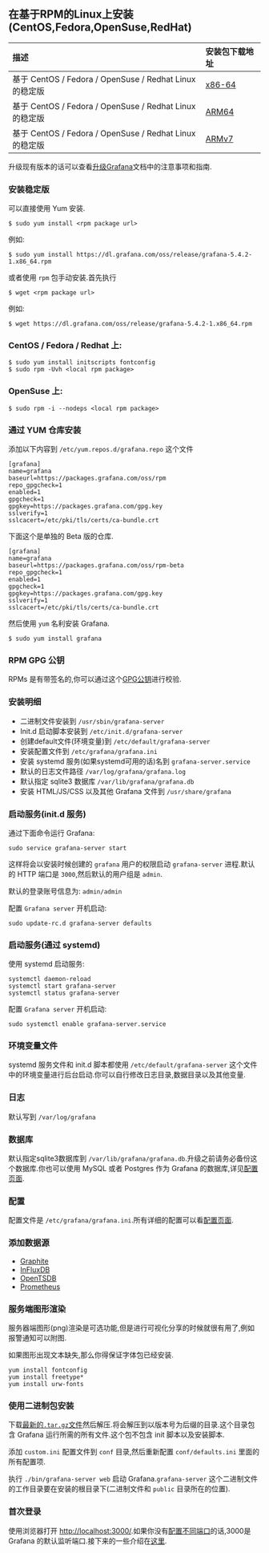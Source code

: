 ## 在基于RPM的Linux上安装(CentOS,Fedora,OpenSuse,RedHat)
| 描述 | 安装包下载地址 |
| :----- | :----- |
| 基于 CentOS / Fedora / OpenSuse / Redhat Linux 的稳定版 | [x86-64](https://grafana.com/grafana/download?platform=linux) |
| 基于 CentOS / Fedora / OpenSuse / Redhat Linux 的稳定版 | [ARM64](https://grafana.com/grafana/download?platform=arm) |
| 基于 CentOS / Fedora / OpenSuse / Redhat Linux 的稳定版 |[ARMv7](https://grafana.com/grafana/download?platform=arm) |

升级现有版本的话可以查看[升级Grafana](http://docs.grafana.org/installation/upgrading/)文档中的注意事项和指南.

### 安装稳定版
可以直接使用 Yum 安装.
```
$ sudo yum install <rpm package url>
```
例如:
```
$ sudo yum install https://dl.grafana.com/oss/release/grafana-5.4.2-1.x86_64.rpm
```
或者使用 `rpm` 包手动安装.首先执行
```
$ wget <rpm package url>
```
例如:
```
$ wget https://dl.grafana.com/oss/release/grafana-5.4.2-1.x86_64.rpm
```

### CentOS / Fedora / Redhat 上:
```
$ sudo yum install initscripts fontconfig
$ sudo rpm -Uvh <local rpm package>
```

### OpenSuse 上:
```
$ sudo rpm -i --nodeps <local rpm package>
```

### 通过 YUM 仓库安装
添加以下内容到 `/etc/yum.repos.d/grafana.repo` 这个文件
```
[grafana]
name=grafana
baseurl=https://packages.grafana.com/oss/rpm
repo_gpgcheck=1
enabled=1
gpgcheck=1
gpgkey=https://packages.grafana.com/gpg.key
sslverify=1
sslcacert=/etc/pki/tls/certs/ca-bundle.crt
```
下面这个是单独的 Beta 版的仓库.
```
[grafana]
name=grafana
baseurl=https://packages.grafana.com/oss/rpm-beta
repo_gpgcheck=1
enabled=1
gpgcheck=1
gpgkey=https://packages.grafana.com/gpg.key
sslverify=1
sslcacert=/etc/pki/tls/certs/ca-bundle.crt
```
然后使用 `yum` 名利安装 Grafana.
```
$ sudo yum install grafana
```
### RPM GPG 公钥
RPMs 是有带签名的,你可以通过这个[GPG公钥](https://packages.grafana.com/gpg.key)进行校验.

### 安装明细
* 二进制文件安装到 `/usr/sbin/grafana-server`
* Init.d 启动脚本安装到 `/etc/init.d/grafana-server`
* 创建default文件(环境变量)到 `/etc/default/grafana-server`
* 安装配置文件到 `/etc/grafana/grafana.ini`
* 安装 systemd 服务(如果systemd可用的话)名到 `grafana-server.service`
* 默认的日志文件路径 `/var/log/grafana/grafana.log`
* 默认指定 sqlite3 数据库 `/var/lib/grafana/grafana.db`
* 安装 HTML/JS/CSS 以及其他 Grafana 文件到 `/usr/share/grafana`

### 启动服务(init.d 服务)
通过下面命令运行 Grafana:
```
sudo service grafana-server start
```
这样将会以安装时候创建的 `grafana` 用户的权限启动 `grafana-server` 进程.默认的 HTTP 端口是 `3000`,然后默认的用户组是 `admin`.

默认的登录账号信息为: `admin/admin`

配置 `Grafana server` 开机启动:
```
sudo update-rc.d grafana-server defaults
```

### 启动服务(通过 systemd)
使用 systemd 启动服务:
```
systemctl daemon-reload
systemctl start grafana-server
systemctl status grafana-server
```
配置 `Grafana server` 开机启动:
```
sudo systemctl enable grafana-server.service
```

### 环境变量文件
systemd 服务文件和 init.d 脚本都使用 `/etc/default/grafana-server` 这个文件中的环境变量进行后台启动.你可以自行修改日志目录,数据目录以及其他变量.

### 日志
默认写到 `/var/log/grafana`

### 数据库
默认指定sqlite3数据库到 `/var/lib/grafana/grafana.db`.升级之前请务必备份这个数据库.你也可以使用 MySQL 或者 Postgres 作为 Grafana 的数据库,详见[配置页面](http://docs.grafana.org/installation/configuration/#database).

### 配置
配置文件是 `/etc/grafana/grafana.ini`.所有详细的配置可以看[配置页面](http://docs.grafana.org/installation/configuration/).

### 添加数据源
* [Graphite](http://docs.grafana.org/features/datasources/graphite/)
* [InFluxDB](http://docs.grafana.org/features/datasources/influxdb/)
* [OpenTSDB](http://docs.grafana.org/features/datasources/opentsdb/)
* [Prometheus](http://docs.grafana.org/features/datasources/prometheus/)

### 服务端图形渲染
服务器端图形(png)渲染是可选功能,但是进行可视化分享的时候就很有用了,例如报警通知可以附图.

如果图形出现文本缺失,那么你得保证字体包已经安装.
```
yum install fontconfig
yum install freetype*
yum install urw-fonts
```

### 使用二进制包安装
下载[最新的`.tar.gz`文件](https://grafana.com/get)然后解压.将会解压到以版本号为后缀的目录.这个目录包含 Grafana 运行所需的所有文件.这个包不包含 init 脚本以及安装脚本.

添加 `custom.ini` 配置文件到 `conf` 目录,然后重新配置 `conf/defaults.ini` 里面的所有配置项.

执行 `./bin/grafana-server web` 启动 Grafana.`grafana-server` 这个二进制文件的工作目录要在安装的根目录下(二进制文件和 `public` 目录所在的位置).

### 首次登录
使用浏览器打开 [http://localhost:3000/](http://localhost:3000/).如果你没有[配置不同端口](http://docs.grafana.org/installation/configuration/#http-port)的话,3000是 Grafana 的默认监听端口.接下来的一些介绍在[这里](http://docs.grafana.org/guides/getting_started/). 
